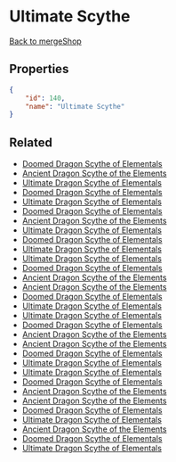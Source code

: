 # Ultimate Scythe

<no description available>

[Back to mergeShop](../merge-shops.md)

## Properties

```json
{
    "id": 140,
    "name": "Ultimate Scythe"
}
```

## Related

- [Doomed Dragon Scythe of Elementals](../items/18163-doomed-dragon-scythe-of-elementals.md)
- [Ancient Dragon Scythe of the Elements](../items/18172-ancient-dragon-scythe-of-the-elements.md)
- [Ultimate Dragon Scythe of Elementals](../items/18221-ultimate-dragon-scythe-of-elementals.md)
- [Doomed Dragon Scythe of Elementals](../items/17302-doomed-dragon-scythe-of-elementals.md)
- [Ultimate Dragon Scythe of Elementals](../items/17304-ultimate-dragon-scythe-of-elementals.md)
- [Doomed Dragon Scythe of Elementals](../items/15942-doomed-dragon-scythe-of-elementals.md)
- [Ancient Dragon Scythe of the Elements](../items/18171-ancient-dragon-scythe-of-the-elements.md)
- [Ultimate Dragon Scythe of Elementals](../items/9939-ultimate-dragon-scythe-of-elementals.md)
- [Doomed Dragon Scythe of Elementals](../items/15941-doomed-dragon-scythe-of-elementals.md)
- [Ultimate Dragon Scythe of Elementals](../items/9938-ultimate-dragon-scythe-of-elementals.md)
- [Ultimate Dragon Scythe of Elementals](../items/9937-ultimate-dragon-scythe-of-elementals.md)
- [Doomed Dragon Scythe of Elementals](../items/15940-doomed-dragon-scythe-of-elementals.md)
- [Ancient Dragon Scythe of the Elements](../items/18170-ancient-dragon-scythe-of-the-elements.md)
- [Ancient Dragon Scythe of the Elements](../items/18168-ancient-dragon-scythe-of-the-elements.md)
- [Doomed Dragon Scythe of Elementals](../items/15939-doomed-dragon-scythe-of-elementals.md)
- [Ultimate Dragon Scythe of Elementals](../items/9936-ultimate-dragon-scythe-of-elementals.md)
- [Ultimate Dragon Scythe of Elementals](../items/9935-ultimate-dragon-scythe-of-elementals.md)
- [Doomed Dragon Scythe of Elementals](../items/15938-doomed-dragon-scythe-of-elementals.md)
- [Ancient Dragon Scythe of the Elements](../items/18169-ancient-dragon-scythe-of-the-elements.md)
- [Ancient Dragon Scythe of the Elements](../items/18167-ancient-dragon-scythe-of-the-elements.md)
- [Doomed Dragon Scythe of Elementals](../items/15937-doomed-dragon-scythe-of-elementals.md)
- [Ultimate Dragon Scythe of Elementals](../items/9934-ultimate-dragon-scythe-of-elementals.md)
- [Ultimate Dragon Scythe of Elementals](../items/9933-ultimate-dragon-scythe-of-elementals.md)
- [Doomed Dragon Scythe of Elementals](../items/15936-doomed-dragon-scythe-of-elementals.md)
- [Ancient Dragon Scythe of the Elements](../items/18166-ancient-dragon-scythe-of-the-elements.md)
- [Ancient Dragon Scythe of the Elements](../items/18165-ancient-dragon-scythe-of-the-elements.md)
- [Doomed Dragon Scythe of Elementals](../items/15935-doomed-dragon-scythe-of-elementals.md)
- [Ultimate Dragon Scythe of Elementals](../items/9932-ultimate-dragon-scythe-of-elementals.md)
- [Ancient Dragon Scythe of the Elements](../items/18164-ancient-dragon-scythe-of-the-elements.md)
- [Doomed Dragon Scythe of Elementals](../items/15934-doomed-dragon-scythe-of-elementals.md)
- [Ultimate Dragon Scythe of Elementals](../items/9931-ultimate-dragon-scythe-of-elementals.md)

